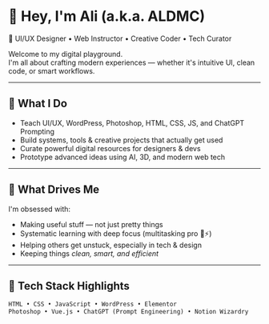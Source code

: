 # 👋 Hey, I'm Ali (a.k.a. ALDMC)

🎯 UI/UX Designer • Web Instructor • Creative Coder • Tech Curator

Welcome to my digital playground.  
I'm all about crafting modern experiences — whether it's intuitive UI, clean code, or smart workflows.

---

## 🚀 What I Do
- Teach UI/UX, WordPress, Photoshop, HTML, CSS, JS, and ChatGPT Prompting
- Build systems, tools & creative projects that actually get used
- Curate powerful digital resources for designers & devs
- Prototype advanced ideas using AI, 3D, and modern web tech

---

## 🧠 What Drives Me
I'm obsessed with:
- Making useful stuff — not just pretty things
- Systematic learning with deep focus (multitasking pro 🧠⚡)
- Helping others get unstuck, especially in tech & design
- Keeping things *clean, smart, and efficient*

---

## 🔧 Tech Stack Highlights
```html
HTML • CSS • JavaScript • WordPress • Elementor
Photoshop • Vue.js • ChatGPT (Prompt Engineering) • Notion Wizardry
